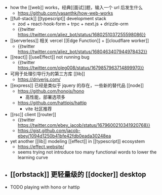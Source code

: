 - how the [[web]] works，经典[[面试]]题，输入一个 url 后发生什么
	- https://github.com/vasanthk/how-web-works
- [[full-stack]] [[typescript]] development stack
	- zod + react-hook-form + trpc + next.js + drizzle-orm
	- {{twitter https://twitter.com/aliez_bot/status/1680251037255598086}}
- [[serverless]] 相关 vercel [[Edge Function]] + [[cloudflare worker]]
	- {{twitter https://twitter.com/aliez_bot/status/1680463407944978432}}
- [[react]] [[useEffect]] not running bug
	- {{twitter https://twitter.com/oleg008/status/1679857963714899970}}
- 可用于处理引导行为的第三方库 [[lib]]
	- https://driverjs.com/
- [[express]] 已经是类似于 jquery 的存在，一些新的替代品 [[node]]
	- https://github.com/honojs/hono
		- 高性能，部署选项多
	- https://github.com/hattipjs/hattip
		- vite 社区推荐
- [[rsc]] client [[router]]
	- {{twitter https://twitter.com/ebey_jacob/status/1679600210341920768}}
	- https://gist.github.com/jacob-ebey/1094d1250b41bfe42fdb0eada30248ea
- yet another [[lib]] modeling [[effect]] in [[typescript]] ecosystem
	- https://effect.website/
	- seems trying not introduce too many functional words to lower the learning curve
- [[orbstack]] 更轻量级的 [[docker]] desktop
	-
- TODO playing with hono or hattip
